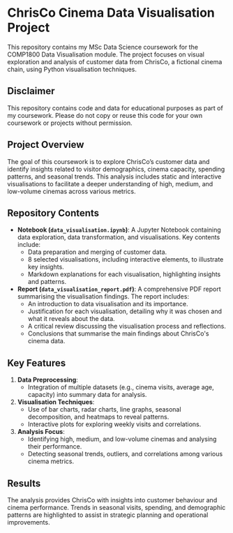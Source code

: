 # ChrisCo Cinema Data Visualisation Project

This repository contains my MSc Data Science coursework for the COMP1800 Data Visualisation module. The project focuses on visual exploration and analysis of customer data from ChrisCo, a fictional cinema chain, using Python visualisation techniques.

## **Disclaimer**
This repository contains code and data for educational purposes as part of my coursework. Please do not copy or reuse this code for your own coursework or projects without permission.

## Project Overview
The goal of this coursework is to explore ChrisCo’s customer data and identify insights related to visitor demographics, cinema capacity, spending patterns, and seasonal trends. This analysis includes static and interactive visualisations to facilitate a deeper understanding of high, medium, and low-volume cinemas across various metrics.

## Repository Contents
- **Notebook (`data_visualisation.ipynb`)**: A Jupyter Notebook containing data exploration, data transformation, and visualisations. Key contents include:
  - Data preparation and merging of customer data.
  - 8 selected visualisations, including interactive elements, to illustrate key insights.
  - Markdown explanations for each visualisation, highlighting insights and patterns.
- **Report (`data_visualisation_report.pdf`)**: A comprehensive PDF report summarising the visualisation findings. The report includes:
  - An introduction to data visualisation and its importance.
  - Justification for each visualisation, detailing why it was chosen and what it reveals about the data.
  - A critical review discussing the visualisation process and reflections.
  - Conclusions that summarise the main findings about ChrisCo's cinema data.

## Key Features
1. **Data Preprocessing**:
   - Integration of multiple datasets (e.g., cinema visits, average age, capacity) into summary data for analysis.
2. **Visualisation Techniques**:
   - Use of bar charts, radar charts, line graphs, seasonal decomposition, and heatmaps to reveal patterns.
   - Interactive plots for exploring weekly visits and correlations.
3. **Analysis Focus**:
   - Identifying high, medium, and low-volume cinemas and analysing their performance.
   - Detecting seasonal trends, outliers, and correlations among various cinema metrics.


## Results
The analysis provides ChrisCo with insights into customer behaviour and cinema performance. Trends in seasonal visits, spending, and demographic patterns are highlighted to assist in strategic planning and operational improvements.

